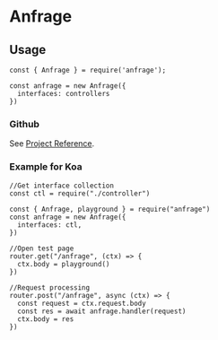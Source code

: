 # Anfrage

## Usage

```shell
const { Anfrage } = require('anfrage');

const anfrage = new Anfrage({
  interfaces: controllers
})
```

### Github

See [Project Reference](https://github.com/sniqa/anfrage).

### Example for Koa

```shell
//Get interface collection
const ctl = require("./controller")

const { Anfrage, playground } = require("anfrage")
const anfrage = new Anfrage({
  interfaces: ctl,
})

//Open test page
router.get("/anfrage", (ctx) => {
  ctx.body = playground()
})

//Request processing
router.post("/anfrage", async (ctx) => {
  const request = ctx.request.body
  const res = await anfrage.handler(request)
  ctx.body = res
})

```

